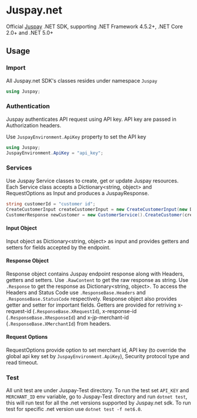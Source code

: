 # Juspay.net
Official [Juspay](https://developer.juspay.in/) .NET SDK, supporting .NET Framework 4.5.2+, .NET Core 2.0+ and .NET 5.0+

## Usage

### Import
All Juspay.net SDK's classes resides under namespace `Juspay`
```C#
using Juspay;
```
### Authentication
Juspay authenticates API request using API key. API key are passed in Authorization headers.

Use `JuspayEnvironment.ApiKey` property to set the API key

```C#
using Juspay;
JuspayEnvironment.ApiKey = "api_key";
```

### Services
Use Juspay Service classes to create, get or update Juspay resources. Each Service class accepts a Dictionary<string, object> and RequestOptions as Input and produces a JuspayResponse.

```C#
string customerId = "customer id";
CreateCustomerInput createCustomerInput = new CreateCustomerInput(new Dictionary<string, object>{ {"object_reference_id", $"{customerId}"}, {"mobile_number", "1234567890"}, {"email_address", "customer@juspay.com"}, {"mobile_country_code", "91"} });
CustomerResponse newCustomer = new CustomerService().CreateCustomer(createCustomerInput, new RequestOptions("merchant_id", null, null, null));
```

#### Input Object
Input object as Dictionary<string, object> as input and provides getters and setters for fields accepted by the endpoint.

#### Response Object
Response object contains Juspay endpoint response along with Headers, getters and setters. Use ```.RawContent``` to get the raw response as string. Use ```.Response``` to get the response as Dictionary<string, object>. To access the Headers and Status Code use ```.ResponseBase.Headers``` and ```.ResponseBase.StatusCode``` respectively. Response object also provides getter and setter for important fields. Getters are provided for retriving x-request-id (```.ResponseBase.XRequestId```), x-response-id (```.ResponseBase.XResponseId```) and x-jp-merchant-id (```.ResponseBase.XMerchantId```) from headers.

#### Request Options
RequestOptions provide option to set merchant id, API key (to override the global api key set by ```JuspayEnvironment.ApiKey```), Security protocol type and read timeout.

### Test
All unit test are under Juspay-Test directory. To run the test set    ```API_KEY``` and ```MERCHANT_ID``` env variable, go to Juspay-Test directory and run ```dotnet test```, this will run test for all the .net versions supported by Juspay.net sdk. To run test for specific .net version use ```dotnet test -f net6.0```.







